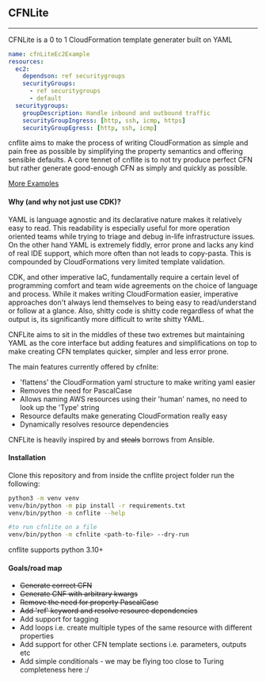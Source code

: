 ## CFNLite
***
CFNLite is a 0 to 1 CloudFormation template generater built on YAML

```yaml
name: cfnLiteEc2Example
resources:
  ec2:
    dependson: ref securitygroups
    securityGroups:
      - ref securitygroups
      - default
  securitygroups:
    groupDescription: Handle inbound and outbound traffic
    securityGroupIngress: [http, ssh, icmp, https]
    securityGroupEgress: [http, ssh, icmp]
```

cnflite aims to make the process of writing CloudFormation as simple and pain
free as possible by simplifying the property semantics and offering sensible
defaults. A core tennet of cnflite is to not try produce perfect CFN but rather
generate good-enough CFN as simply and quickly as possible.

[More Examples](https://github.com/a777m/cfnlite/blob/main/examples.md)

#### Why (and why not just use CDK)?
YAML is language agnostic and its declarative nature makes it relatively easy
to read. This readability is especially useful for more operation oriented
teams while trying to triage and debug in-life infrastructure issues. On the
other hand YAML is extremely fiddly, error prone and lacks any kind of real
IDE support, which more often than not leads to copy-pasta. This is compounded
by CloudFormations very limited template validation.

CDK, and other imperative IaC, fundamentally require a certain level of
programming comfort and team wide agreements on the choice of language and
process. While it makes writing CloudFormation easier, imperative approaches don't
always lend themselves to being easy to read/understand or follow
at a glance. Also, shitty code is shitty code regardless of what the output is,
its significantly more difficult to write shitty YAML.

CNFLite aims to sit in the middles of these two extremes but maintaining YAML
as the core interface but adding features and simplifications on top to make
creating CFN templates quicker, simpler and less error prone.

The main features currently offered by cfnlite:
- 'flattens' the CloudFormation yaml structure to make writing yaml easier
- Removes the need for PascalCase
- Allows naming AWS resources using their 'human' names, no need
to look up the 'Type' string
- Resource defaults make generating CloudFormation really easy
- Dynamically resolves resource dependencies

CNFLite is heavily inspired by and ~~steals~~ borrows from Ansible.

#### Installation
Clone this repository and from inside the cnflite project folder run the following:
```bash
python3 -m venv venv
venv/bin/python -m pip install -r requirements.txt
venv/bin/python -m cnflite --help

#to run cfnlite on a file
venv/bin/python -m cfnlite <path-to-file> --dry-run
```
cnflite supports python 3.10+

#### Goals/road map
- ~~Generate correct CFN~~
- ~~Generate CNF with arbitrary kwargs~~
- ~~Remove the need for property PascalCase~~
- ~~Add 'ref' keyword and resolve resource dependencies~~
- Add support for tagging
- Add loops i.e. create multiple types of the same resource with different
properties
- Add support for other CFN template sections i.e. parameters, outputs etc
- Add simple conditionals - we may be flying too close to Turing completeness
here :/
